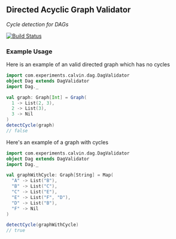 ## Directed Acyclic Graph Validator ##
*Cycle detection for DAGs*

[![Build Status](https://travis-ci.org/calvinlfer/dag-validator.svg?branch=master)](https://travis-ci.org/calvinlfer/dag-validator)

### Example Usage ###
Here is an example of an valid directed graph which has no cycles
```scala
import com.experiments.calvin.dag.DagValidator
object Dag extends DagValidator 
import Dag._

val graph: Graph[Int] = Graph(
  1 -> List(2, 3),
  2 -> List(3),
  3 -> Nil
)
detectCycle(graph) 
// false
```

Here's an example of a graph with cycles
```scala
import com.experiments.calvin.dag.DagValidator
object Dag extends DagValidator 
import Dag._

val graphWithCycle: Graph[String] = Map(
  "A" -> List("B"),
  "B" -> List("C"),
  "C" -> List("E"),
  "E" -> List("F", "D"),
  "D" -> List("B"),
  "F" -> Nil
)

detectCycle(graphWithCycle) 
// true
```
